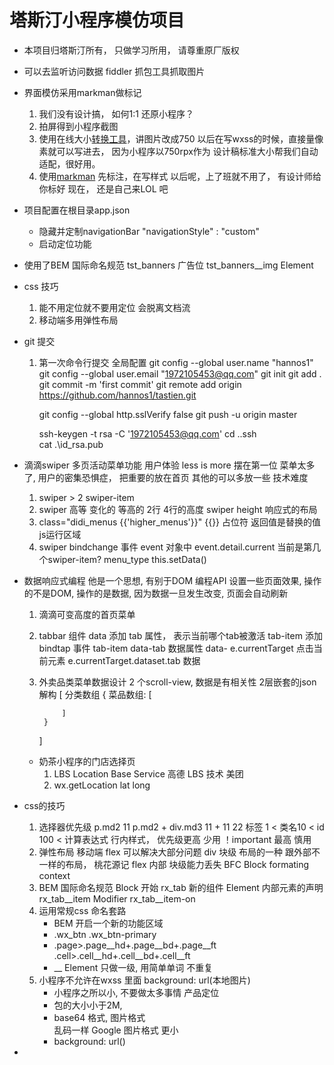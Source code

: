 # 塔斯汀小程序模仿项目
- 本项目归塔斯汀所有， 只做学习所用， 请尊重原厂版权
- 可以去监听访问数据  fiddler 抓包工具抓取图片
- 界面模仿采用markman做标记
  1. 我们没有设计搞， 如何1:1 还原小程序？
  2. 拍屏得到小程序截图
  3. 使用在线大小[转换工具](https://www.gaitubao.com/)，讲图片改成750
    以后在写wxss的时候，直接量像素就可以写进去， 因为小程序以750rpx作为
    设计稿标准大小帮我们自动适配，很好用。
  4. 使用[markman](http://www.getmarkman.com/) 先标注，在写样式
    以后呢，上了班就不用了， 有设计师给你标好
    现在， 还是自己来LOL 吧
    
- 项目配置在根目录app.json
    - 隐藏并定制navigationBar
    "navigationStyle" : "custom"
    - 启动定位功能

- 使用了BEM 国际命名规范
    tst_banners 广告位
    tst_banners__img  Element

- css 技巧
    1. 能不用定位就不要用定位
    会脱离文档流
    2. 移动端多用弹性布局

- git 提交
  1. 第一次命令行提交
     全局配置 git config --global user.name "hannos1"
      git config --global user.email "1972105453@qq.com"
      git init
      git add .
      git commit -m 'first commit'
      git remote add origin https://github.com/hannos1/tastien.git

      git config --global http.sslVerify false
      git push -u origin master

      ssh-keygen -t rsa -C '1972105453@qq.com'
      cd .\.ssh\
      cat .\id_rsa.pub

- 滴滴swiper 多页活动菜单功能
    用户体验 less is more 摆在第一位
    菜单太多了, 用户的密集恐惧症， 把重要的放在首页
    其他的可以多放一些
    技术难度
    1. swiper >  2  swiper-item
    2. swiper 高等  变化的   等高的
        2行
        4行的高度
        swiper height 响应式的布局  
    3. class="didi_menus {{'higher_menus'}}"
        {{}} 占位符 返回值是替换的值
        js运行区域    
    4. swiper bindchange  事件
        event 对象中
            event.detail.current 当前是第几个swiper-item?
            menu_type
            this.setData()
- 数据响应式编程
    他是一个思想, 有别于DOM 编程API
    设置一些页面效果, 操作的不是DOM,
    操作的是数据, 因为数据一旦发生改变, 页面会自动刷新
    1. 滴滴可变高度的首页菜单 
    2. tabbar 组件
        data  添加  tab  属性， 表示当前哪个tab被激活
        tab-item  添加bindtap  事件
        tab-item data-tab  数据属性  data-
        e.currentTarget  点击当前元素
        e.currentTarget.dataset.tab  数据
    3. 外卖品类菜单数据设计
        2 个scroll-view, 数据是有相关性
        2层嵌套的json解构
        [  分类数组
            {
                菜品数组: [
                    
                ]
            }
        ]

    - 奶茶小程序的门店选择页
        1. LBS Location Base Service
            高德 LBS 技术 
            美团
        2. wx.getLocation
            lat long

- css的技巧
    1. 选择器优先级
        p.md2 11
        p.md2 + div.md3    11 + 11   22
        标签 1 < 类名10 < id 100 < 计算表达式
        行内样式， 优先级更高  少用
        ！important 最高 慎用
    2. 弹性布局
        移动端 flex  可以解决大部分问题 
        div 块级
        布局的一种  跟外部不一样的布局， 桃花源记 
        flex  内部  块级能力丢失  BFC
        Block  formating  context  
    3. BEM 国际命名规范
        Block 开始 rx_tab  新的组件
        Element  内部元素的声明  rx_tab__item
        Modifier rx_tab__item-on
    4. 运用常规css 命名套路
        - BEM 开启一个新的功能区域
        - .wx_btn .wx_btn-primary
        - .page>.page__hd+.page__bd+.page__ft
          .cell>.cell__hd+.cell__bd+.cell__ft
        - __ Element 只做一级,  用简单单词 不重复
    5. 小程序不允许在wxss 里面 background: url(本地图片)
        - 小程序之所以小,   不要做太多事情 产品定位
        - 包的大小小于2M, 
        - base64 格式,  图片格式  
          乱码一样 Google 图片格式  更小
        - background: url()
-
